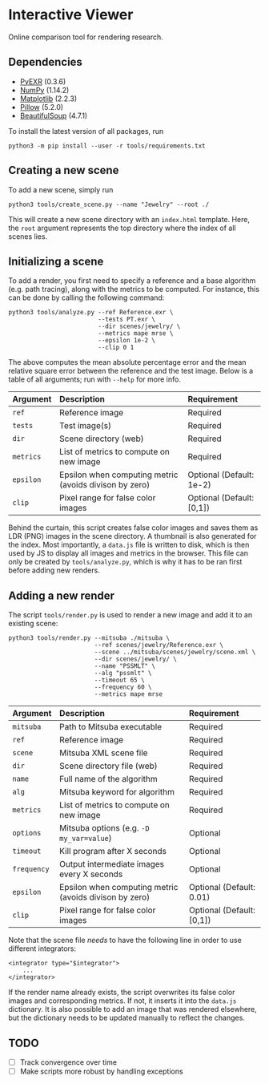 # Interactive Viewer 

Online comparison tool for rendering research.

## Dependencies

* [PyEXR](https://github.com/tvogels/pyexr) (0.3.6)
* [NumPy](http://www.numpy.org/) (1.14.2)
* [Matplotlib](https://matplotlib.org/) (2.2.3)
* [Pillow](https://pillow.readthedocs.io/en/latest/index.html) (5.2.0)
* [BeautifulSoup](https://www.crummy.com/software/BeautifulSoup/bs4/doc/) (4.7.1)

To install the latest version of all packages, run

```python3 -m pip install --user -r tools/requirements.txt```

## Creating a new scene

To add a new scene, simply run 

```python3 tools/create_scene.py --name "Jewelry" --root ./```

This will create a new scene directory with an `index.html` template. Here, the `root` argument represents the top directory where the index of all scenes lies.

## Initializing a scene

To add a render, you first need to specify a reference and a base algorithm (e.g. path tracing), along with the metrics to be computed. For instance, this can be done by calling the following command:

```
python3 tools/analyze.py --ref Reference.exr \
                         --tests PT.exr \
                         --dir scenes/jewelry/ \
                         --metrics mape mrse \
                         --epsilon 1e-2 \
                         --clip 0 1
```

The above computes the mean absolute percentage error and the mean relative square error between the reference and the test image. Below is a table of all arguments; run with `--help` for more info.

| Argument | Description | Requirement |
|:----------|:------------|:--|
| `ref` | Reference image | Required |
| `tests` | Test image(s) | Required |
| `dir` | Scene directory (web) | Required |
| `metrics` | List of metrics to compute on new image | Required |
| `epsilon` | Epsilon when computing metric (avoids divison by zero) | Optional (Default: 1e-2) |
| `clip` | Pixel range for false color images | Optional (Default: [0,1]) |


Behind the curtain, this script creates false color images and saves them as LDR  (PNG) images in the scene directory. A thumbnail is also generated for the index. Most importantly, a `data.js` file is written to disk, which is then used by JS to display all images and metrics in the browser. This file can only be created by `tools/analyze.py`, which is why it has to be ran first before adding new renders.

## Adding a new render
The script `tools/render.py` is used to render a new image and add it to an existing scene:

```
python3 tools/render.py --mitsuba ./mitsuba \
                        --ref scenes/jewelry/Reference.exr \
                        --scene ../mitsuba/scenes/jewelry/scene.xml \
                        --dir scenes/jewelry/ \
                        --name "PSSMLT" \
                        --alg "pssmlt" \
                        --timeout 65 \
                        --frequency 60 \
                        --metrics mape mrse
```

| Argument | Description | Requirement |
|:---------|:------------|:--|
| `mitsuba` | Path to Mitsuba executable | Required |
| `ref` | Reference image | Required |
| `scene` | Mitsuba XML scene file | Required |
| `dir` | Scene directory file (web) | Required |
| `name` | Full name of the algorithm | Required |
| `alg` | Mitsuba keyword for algorithm | Required |
| `metrics` | List of metrics to compute on new image | Required |
| `options` | Mitsuba options (e.g. `-D my_var=value`) | Optional
| `timeout` | Kill program after X seconds | Optional |
| `frequency` | Output intermediate images every X seconds | Optional |
| `epsilon` | Epsilon when computing metric (avoids divison by zero) | Optional (Default: 0.01) |
| `clip` | Pixel range for false color images | Optional (Default: [0,1]) |

Note that the scene file _needs_ to have the following line in order to use different integrators:

```
<integrator type="$integrator"> 
    ...
</integrator>
```

If the render name already exists, the script overwrites its false color images and corresponding metrics. If not, it inserts it into the `data.js` dictionary. It is also possible to add an image that was rendered elsewhere, but the dictionary needs to be updated manually to reflect the changes.

## TODO
- [ ] Track convergence over time
- [ ] Make scripts more robust by handling exceptions